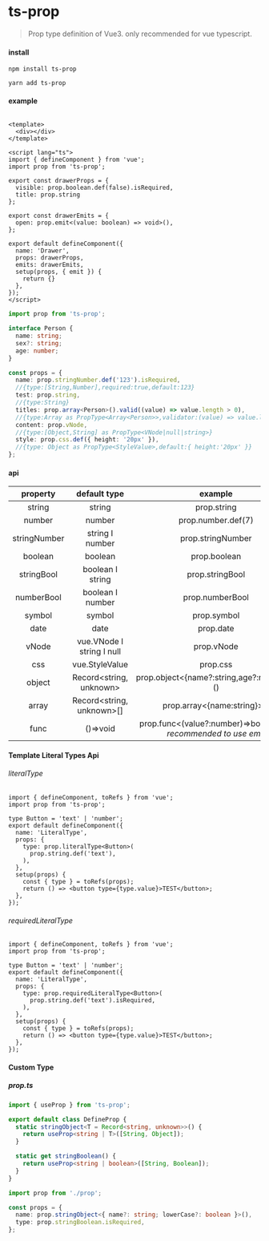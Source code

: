 # ts-prop

> Prop type definition of Vue3. only recommended for vue typescript.

#### install

```shell
npm install ts-prop

yarn add ts-prop
```

#### example

```vue

<template>
  <div></div>
</template>

<script lang="ts">
import { defineComponent } from 'vue';
import prop from 'ts-prop';

export const drawerProps = {
  visible: prop.boolean.def(false).isRequired,
  title: prop.string
};

export const drawerEmits = {
  open: prop.emit<(value: boolean) => void>(),
};

export default defineComponent({
  name: 'Drawer',
  props: drawerProps,
  emits: drawerEmits,
  setup(props, { emit }) {
    return {}
  },
});
</script>

```

```ts
import prop from 'ts-prop';

interface Person {
  name: string;
  sex?: string;
  age: number;
}

const props = {
  name: prop.stringNumber.def('123').isRequired,
  //{type:[String,Number],required:true,default:123}
  test: prop.string,
  //{type:String}
  titles: prop.array<Person>().valid((value) => value.length > 0),
  //{type:Array as PropType<Array<Person>>,validator:(value) => value.length > 0}
  content: prop.vNode,
  //{type:[Object,String] as PropType<VNode|null|string>}
  style: prop.css.def({ height: '20px' }),
  //{type: Object as PropType<StyleValue>,default:{ height:'20px' }}
};
```

#### api

| property | default type |                                 example                                 |
|:---------:|:---------:|:-----------------------------------------------------------------------:|
| string | string|                               prop.string                               |
| number |number|                            prop.number.def(7)                           |
| stringNumber | string &Iota; number|                            prop.stringNumber                            |
| boolean | boolean |                               prop.boolean                              |
| stringBool | boolean &Iota; string |                             prop.stringBool                             |
| numberBool | boolean &Iota; number |                             prop.numberBool                             |
| symbol | symbol |                               prop.symbol                               |
| date | date |                                prop.date                                |
| vNode | vue.VNode &Iota; string &Iota; null |                                prop.vNode                               |
| css | vue.StyleValue |                                 prop.css                                |
| object | Record<string, unknown> |                prop.object<{name?:string,age?:number}>()                |
| array | Record<string, unknown>[] |                       prop.array<{name:string}>()                       |
| func | ()=>void |     prop.func<(value?:number)=>boolean>()  _recommended to use emit_    |

  #### Template Literal Types Api
  
   ###### literalType
   ```tsx
   import { defineComponent, toRefs } from 'vue';
   import prop from 'ts-prop';
   
   type Button = 'text' | 'number';
   export default defineComponent({
     name: 'LiteralType',
     props: {
       type: prop.literalType<Button>(
         prop.string.def('text'),
       ),
     },
     setup(props) {
       const { type } = toRefs(props);
       return () => <button type={type.value}>TEST</button>;
     },
   });
   ```
   ###### requiredLiteralType
   ```tsx
   import { defineComponent, toRefs } from 'vue';
   import prop from 'ts-prop';
   
   type Button = 'text' | 'number';
   export default defineComponent({
     name: 'LiteralType',
     props: {
       type: prop.requiredLiteralType<Button>(
         prop.string.def('text').isRequired,
       ),
     },
     setup(props) {
       const { type } = toRefs(props);
       return () => <button type={type.value}>TEST</button>;
     },
   });
   ```

#### Custom Type

##### _prop.ts_

```ts
import { useProp } from 'ts-prop';

export default class DefineProp {
  static stringObject<T = Record<string, unknown>>() {
    return useProp<string | T>([String, Object]);
  }

  static get stringBoolean() {
    return useProp<string | boolean>([String, Boolean]);
  }
}


```

```ts
import prop from './prop';

const props = {
  name: prop.stringObject<{ name?: string; lowerCase?: boolean }>(),
  type: prop.stringBoolean.isRequired,
};
```

